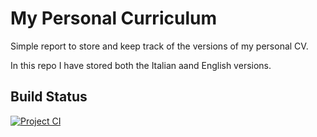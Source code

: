 # My Personal Curriculum

Simple report to store and keep track of the versions of my personal CV.

In this repo I have stored both the Italian aand English versions.

## Build Status

[![Project CI](https://github.com/RiccardoBiondi/curriculum/workflows/Ubuntu%20CI/badge.svg)](https://github.com/RiccardoBiondi/curriculum/actions/workflows/CI.yml)